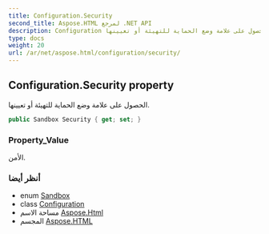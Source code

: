 ```yaml
---
title: Configuration.Security
second_title: Aspose.HTML لمرجع .NET API
description: Configuration ملكية. الحصول على علامة وضع الحماية للتهيئة أو تعيينها.
type: docs
weight: 20
url: /ar/net/aspose.html/configuration/security/
---
```

## Configuration.Security property

الحصول على علامة وضع الحماية للتهيئة أو تعيينها.

```csharp
public Sandbox Security { get; set; }
```

### Property_Value

الأمن.

### أنظر أيضا

* enum [Sandbox](../../sandbox/)
* class [Configuration](../)
* مساحة الاسم [Aspose.Html](../../configuration/)
* المجسم [Aspose.HTML](../../../)


